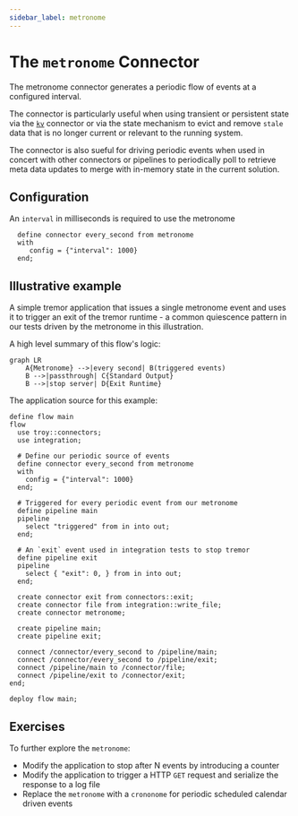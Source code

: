 ```yaml
---
sidebar_label: metronome
---
```


# The `metronome` Connector

The metronome connector generates a periodic flow of events at a configured interval.

The connector is particularly useful when using transient or persistent state via the
[`kv`](./kv) connector or via the state mechanism to evict and remove `stale` data
that is no longer current or relevant to the running system.

The connector is also sueful for driving periodic events when used in concert with
other connectors or pipelines to periodically poll to retrieve meta data updates to
merge with in-memory state in the current solution. 

## Configuration

An `interval` in milliseconds is required to use the metronome

```troy
  define connector every_second from metronome
  with
     config = {"interval": 1000}
  end;
```

## Illustrative example

A simple tremor application that issues a single metronome event and uses it to
trigger an exit of the tremor runtime - a common quiescence pattern in our tests
driven by the metronome in this illustration.

A high level summary of this flow's logic:

```mermaid
graph LR
    A{Metronome} -->|every second| B(triggered events)
    B -->|passthrough| C{Standard Output}
    B -->|stop server| D{Exit Runtime}
```

The application source for this example:

```troy
define flow main
flow
  use troy::connectors;
  use integration;

  # Define our periodic source of events
  define connector every_second from metronome
  with
    config = {"interval": 1000}
  end;
 
  # Triggered for every periodic event from our metronome 
  define pipeline main
  pipeline
    select "triggered" from in into out;
  end;

  # An `exit` event used in integration tests to stop tremor
  define pipeline exit
  pipeline    
    select { "exit": 0, } from in into out;
  end;

  create connector exit from connectors::exit;
  create connector file from integration::write_file;
  create connector metronome;

  create pipeline main;
  create pipeline exit;

  connect /connector/every_second to /pipeline/main;
  connect /connector/every_second to /pipeline/exit;
  connect /pipeline/main to /connector/file;
  connect /pipeline/exit to /connector/exit;
end;

deploy flow main;
```

## Exercises

To further explore the `metronome`:

* Modify the application to stop after N events by introducing a counter
* Modify the application to trigger a HTTP `GET` request and serialize the response to a log file
* Replace the `metronome` with a `crononome` for periodic scheduled calendar driven events
